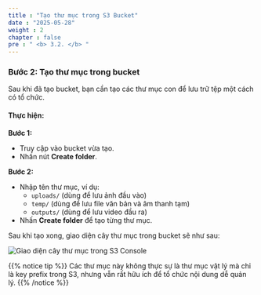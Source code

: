 ```yaml
---
title : "Tạo thư mục trong S3 Bucket"
date : "2025-05-28"
weight : 2
chapter : false
pre : " <b> 3.2. </b> "
---
```


### Bước 2: Tạo thư mục trong bucket

Sau khi đã tạo bucket, bạn cần tạo các thư mục con để lưu trữ tệp một cách có tổ chức.

#### Thực hiện:

**Bước 1:**
- Truy cập vào bucket vừa tạo.
- Nhấn nút **Create folder**.

**Bước 2:**
- Nhập tên thư mục, ví dụ:
  - `uploads/` (dùng để lưu ảnh đầu vào)
  - `temp/` (dùng để lưu file văn bản và âm thanh tạm)
  - `outputs/` (dùng để lưu video đầu ra)
- Nhấn **Create folder** để tạo từng thư mục.

Sau khi tạo xong, giao diện cây thư mục trong bucket sẽ như sau:


![Giao diện cây thư mục trong S3 Console](/images/2.prerequisite/anh10.png)



{{% notice tip %}}
Các thư mục này không thực sự là thư mục vật lý mà chỉ là key prefix trong S3, nhưng vẫn rất hữu ích để tổ chức nội dung dễ quản lý.
{{% /notice %}}
